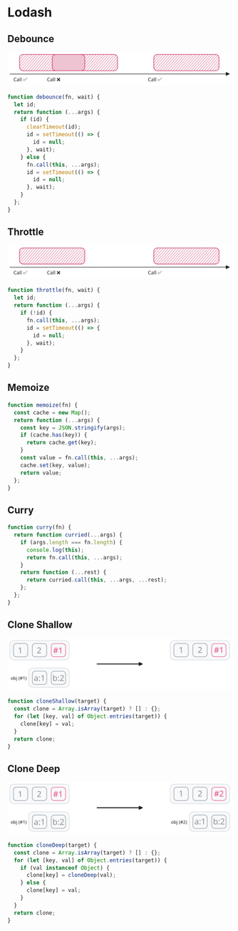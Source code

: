 # Lodash

## Debounce

![Debounce](../imgs/lodash-debounce.svg)

```js
function debounce(fn, wait) {
  let id;
  return function (...args) {
    if (id) {
      clearTimeout(id);
      id = setTimeout(() => {
        id = null;
      }, wait);
    } else {
      fn.call(this, ...args);
      id = setTimeout(() => {
        id = null;
      }, wait);
    }
  };
}
```

## Throttle

![Throttle](../imgs/lodash-throttle.svg)

```js
function throttle(fn, wait) {
  let id;
  return function (...args) {
    if (!id) {
      fn.call(this, ...args);
      id = setTimeout(() => {
        id = null;
      }, wait);
    }
  };
}
```

## Memoize

```js
function memoize(fn) {
  const cache = new Map();
  return function (...args) {
    const key = JSON.stringify(args);
    if (cache.has(key)) {
      return cache.get(key);
    }
    const value = fn.call(this, ...args);
    cache.set(key, value);
    return value;
  };
}
```

## Curry

```js
function curry(fn) {
  return function curried(...args) {
    if (args.length === fn.length) {
      console.log(this);
      return fn.call(this, ...args);
    }
    return function (...rest) {
      return curried.call(this, ...args, ...rest);
    };
  };
}
```

## Clone Shallow

![Clone Shallow](../imgs/lodash-clone-shallow.svg)

```js
function cloneShallow(target) {
  const clone = Array.isArray(target) ? [] : {};
  for (let [key, val] of Object.entries(target)) {
    clone[key] = val;
  }
  return clone;
}
```

## Clone Deep

![Clone Deep](../imgs/lodash-clone-deep.svg)

```js
function cloneDeep(target) {
  const clone = Array.isArray(target) ? [] : {};
  for (let [key, val] of Object.entries(target)) {
    if (val instanceof Object) {
      clone[key] = cloneDeep(val);
    } else {
      clone[key] = val;
    }
  }
  return clone;
}
```
